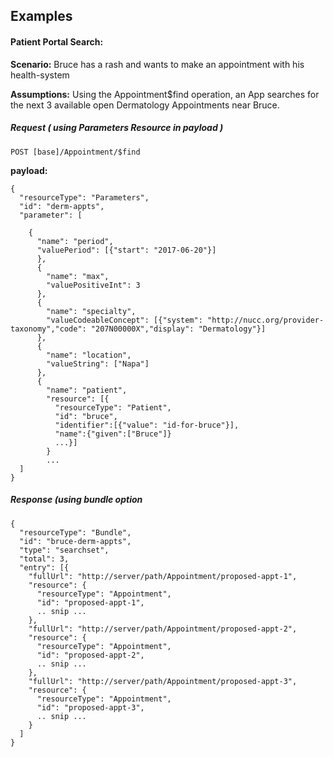 ## Examples

#### Patient Portal Search:

**Scenario:** Bruce has a rash and wants to make an appointment with his health-system

**Assumptions:** Using the Appointment$find operation, an App searches for the next 3 available open Dermatology Appointments near Bruce.

##### Request ( using Parameters Resource in payload )

`POST [base]/Appointment/$find`

**payload:**

    {
      "resourceType": "Parameters",
      "id": "derm-appts",
      "parameter": [

        {
          "name": "period",
          "valuePeriod": [{"start": "2017-06-20"}]
          },
          {
            "name": "max",
            "valuePositiveInt": 3
          },
          {
            "name": "specialty",
            "valueCodeableConcept": [{"system": "http://nucc.org/provider-taxonomy","code": "207N00000X","display": "Dermatology"}]
          },
          {
            "name": "location",
            "valueString": ["Napa"]
          },
          {
            "name": "patient",
            "resource": [{
              "resourceType": "Patient",
              "id": "bruce",
              "identifier":[{"value": "id-for-bruce"}],
              "name":{"given":["Bruce"]}
              ...}]
            }
            ...
      ]
    }

##### Response (using bundle option

    {
      "resourceType": "Bundle",
      "id": "bruce-derm-appts",
      "type": "searchset",
      "total": 3,
      "entry": [{
        "fullUrl": "http://server/path/Appointment/proposed-appt-1",
        "resource": {
          "resourceType": "Appointment",
          "id": "proposed-appt-1",
          .. snip ...
        },
        "fullUrl": "http://server/path/Appointment/proposed-appt-2",
        "resource": {
          "resourceType": "Appointment",
          "id": "proposed-appt-2",
          .. snip ...
        },
        "fullUrl": "http://server/path/Appointment/proposed-appt-3",
        "resource": {
          "resourceType": "Appointment",
          "id": "proposed-appt-3",
          .. snip ...
        }
      ]
    }
